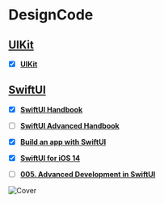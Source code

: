 # DesignCode
## [UIKit](https://github.com/mrgsdev/DesignCode/tree/main/UIKit)
 - [x] **[UIKit](https://github.com/mrgsdev/DesignCode/tree/main/UIKit)**

## [SwiftUI](https://github.com/mrgsdev/DesignCode/tree/main/SwiftUI)

 - [x] **[SwiftUI Handbook](https://github.com/mrgsdev/DesignCode/tree/main/SwiftUI/001.%20SwiftUI%20Handbook)**
 - [ ] **[SwiftUI Advanced Handbook](https://github.com/mrgsdev/DesignCode/tree/main/SwiftUI/002.%20SwiftUI%20Advanced%20Handbook)**
 - [x] **[Build an app with SwiftUI](https://github.com/mrgsdev/DesignCode/tree/main/SwiftUI/003.%20Build%20an%20app%20with%20SwiftUI)**
 - [x] **[SwiftUI for iOS 14](https://github.com/mrgsdev/DesignCode/tree/main/SwiftUI/004.%20SwiftUI%20for%20iOS%2014)**
 - [ ] **[005. Advanced Development in SwiftUI](https://github.com/mrgsdev/DesignCode/tree/main/SwiftUI/005.%20Advanced%20Development%20in%20SwiftUI)**


![Cover](https://github.com/user-attachments/assets/2b5107a1-66fd-4532-990f-7f0d32b61d8c)


